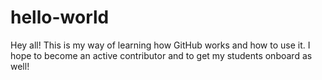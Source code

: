 # hello-world

Hey all! This is my way of learning how GitHub works and how to use it. I hope to become an active contributor and to get my students onboard as well!
